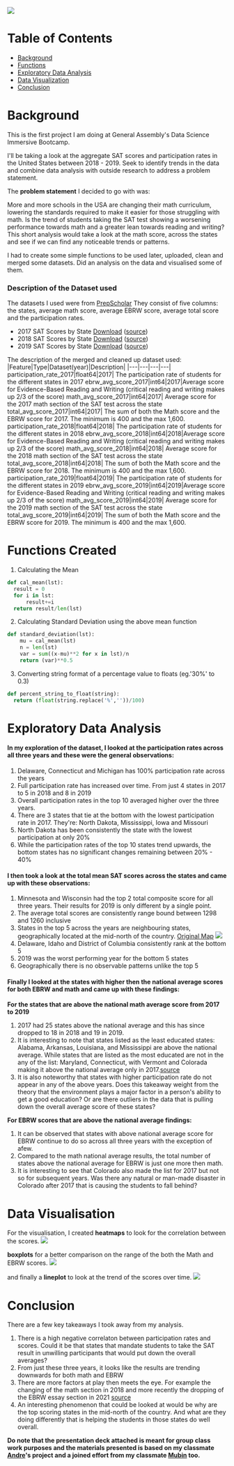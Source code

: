 ![](./assets/images/Readme_banner.png)

# Table of Contents
* [Background](#Background)
* [Functions](#functions-created)
* [Exploratory Data Analysis](#exploratory-data-analysis)
* [Data Visualization](#Data-Visualization)
* [Conclusion](#Conclusion)


# Background

This is the first project I am doing at General Assembly's Data Science Immersive Bootcamp.

I'll be taking a look at the aggregate SAT scores and participation rates in the United States between 2018 - 2019. Seek to identify trends in the data and combine data analysis with outside research to address a problem statement.

The **problem statement** I decided to go with was:

More and more schools in the USA are changing their math curriculum, lowering the standards required to make it easier for those struggling with math. Is the trend of students taking the SAT test showing a worsening performance towards math and a greater lean towards reading and writing? This short analysis would take a look at the math score, across the states and see if we can find any noticeable trends or patterns.

I had to create some simple functions to be used later, uploaded, clean and merged some datasets. Did an analysis on the data and visualised some of them.

### Description of the Dataset used

The datasets I used were from [PrepScholar](https://www.prepscholar.com/sat/s/) They consist of five columns: the states, average math score, average EBRW score, average total score and the participation rates.

- 2017 SAT Scores by State [Download](./data/sat_2017.csv) ([source](https://blog.collegevine.com/here-are-the-average-sat-scores-by-state/))
- 2018 SAT Scores by State [Download](./data/sat_2018.csv) ([source](https://blog.collegevine.com/here-are-the-average-sat-scores-by-state/))
- 2019 SAT Scores by State [Download](./data/sat_2019.csv) ([source](https://blog.prepscholar.com/average-sat-scores-by-state-most-recent))

The description of the merged and cleaned up dataset used:
|Feature|Type|Dataset(year)|Description|
|---|---|---|---|
participation_rate_2017|float64|2017| The participation rate of students for the different states in 2017
ebrw_avg_score_2017|int64|2017|Average score for Evidence-Based Reading and Writing (critical reading and writing makes up 2/3 of the score)
math_avg_score_2017|int64|2017| Average score for the 2017 math section of the SAT test across the state
total_avg_score_2017|int64|2017| The sum of both the Math score and the EBRW score for 2017. The minimum is 400 and the max 1,600.
participation_rate_2018|float64|2018| The participation rate of students for the different states in 2018
ebrw_avg_score_2018|int64|2018|Average score for Evidence-Based Reading and Writing (critical reading and writing makes up 2/3 of the score)
math_avg_score_2018|int64|2018| Average score for the 2018 math section of the SAT test across the state
total_avg_score_2018|int64|2018| The sum of both the Math score and the EBRW score for 2018. The minimum is 400 and the max 1,600.
participation_rate_2019|float64|2019| The participation rate of students for the different states in 2019
ebrw_avg_score_2019|int64|2019|Average score for Evidence-Based Reading and Writing (critical reading and writing makes up 2/3 of the score)
math_avg_score_2019|int64|2019| Average score for the 2019 math section of the SAT test across the state
total_avg_score_2019|int64|2019| The sum of both the Math score and the EBRW score for 2019. The minimum is 400 and the max 1,600.

# Functions Created

1. Calculating the Mean
```Python
def cal_mean(lst):
  result = 0
  for i in lst:
      result+=i
  return result/len(lst)
```

2. Calculating Standard Deviation using the above mean function
```Python
def standard_deviation(lst):
    mu = cal_mean(lst)
    n = len(lst)
    var = sum((x-mu)**2 for x in lst)/n
    return (var)**0.5
```

3. Converting string format of a percentage value to floats (eg.'30%' to 0.3)
```Python
def percent_string_to_float(string):
  return (float(string.replace('%',''))/100)
```

# Exploratory Data Analysis

#### In my exploration of the dataset, I looked at the participation rates across all three years and these were the general observations:

1. Delaware, Connecticut and Michigan has 100% participation rate across the years
2. Full participation rate has increased over time. From just 4 states in 2017 to 5 in 2018 and 8 in 2019
3. Overall participation rates in the top 10 averaged higher over the three years.
4. There are 3 states that tie at the bottom with the lowest participation rate in 2017. They're: North Dakota, Mississippi, Iowa and Missouri
5. North Dakota has been consistently the state with the lowest participation at only 20%
6. While the participation rates of the top 10 states trend upwards, the bottom states has no significant changes remaining between 20% - 40%

#### I then took a look at the total mean SAT scores across the states and came up with these observations:

1. Minnesota and Wisconsin had the top 2 total composite score for all three years. Their results for 2019 is only different by a single point.
2. The average total scores are consistently range bound between 1298 and 1260 inclusive
3. States in the top 5 across the years are neighbouring states, geographically located at the mid-north of the country. [Original Map](http://alabamamaps.ua.edu/contemporarymaps/usa/basemaps/usstates1.jpg)
![](./assets/images/us_states.jpeg)
4. Delaware, Idaho and District of Columbia consistently rank at the bottom 5
5. 2019 was the worst performing year for the bottom 5 states
6. Geographically there is no observable patterns unlike the top 5

#### Finally I looked at the states with higher then the national average scores for both EBRW and math and came up with these findings:

**For the states that are above the national math average score from 2017 to 2019**

1. 2017 had 25 states above the national average and this has since dropped to 18 in 2018 and 19 in 2019.
2. It is interesting to note that states listed as the least educated states: Alabama, Arkansas, Louisiana, and Mississippi are above the national average. While states that are listed as the most educated are not in the any of the list: Maryland, Connecticut, with Vermont and Colorada making it above the national average only in 2017.[source](https://worldpopulationreview.com/state-rankings/least-educated-states)
3. It is also noteworthy that states with higher participation rate do not appear in any of the above years. Does this takeaway weight from the theory that the environment plays a major factor in a person's ability to get a good education? Or are there outliers in the data that is pulling down the overall average score of these states?

**For EBRW scores that are above the national average findings:**

1. It can be observed that states with above national average score for EBRW continue to do so across all three years with the exception of afew.
2. Compared to the math national average results, the total number of states above the national average for EBRW is just one more then math.
3. It is interesting to see that Colorado also made the list for 2017 but not so for subsequent years. Was there any natural or man-made disaster in Colorado after 2017 that is causing the students to fall behind?

# Data Visualisation

For the visualisation, I created **heatmaps** to look for the correlation between the scores. ![](./assets/images/heatmap.png)

**boxplots** for a better comparison on the range of the both the Math and EBRW scores. ![](./assets/images/boxplot.png)

and finally a **lineplot** to look at the trend of the scores over time. ![](./assets/images/lineplot.png)

# Conclusion

There are a few key takeaways I took away from my analysis.

1. There is a high negative correlaton between participation rates and scores. Could it be that states that mandate students to take the SAT result in unwilling participants that would put down the overall averages?
2. From just these three years, it looks like the results are trending downwards for both math and EBRW
3. There are more factors at play then meets the eye. For example the changing of the math section in 2018 and more recently the dropping of the EBRW essay section in 2021 [source](https://blog.collegeboard.org/January-2021-sat-subject-test-and-essay-faq)
4. An interesting phenomenon that could be looked at would be why are the top scoring states in the mid-north of the country. And what are they doing differently that is helping the students in those states do well overall.

**__Do note that the presentation deck attached is meant for group class work purposes and the materials presented is based on my classmate [Andre](https://github.com/andretch/Andre_Projects/tree/master/project_1)'s project and a joined effort from my classmate [Mubin](https://github.com/mubin20/my_projects/tree/master/project_1) too.__**
